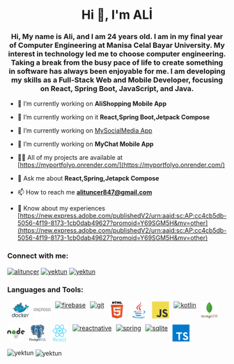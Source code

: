 <h1 align="center">Hi 👋, I'm ALİ</h1>
<h3 align="center">Hi, My name is Ali, and I am 24 years old. I am in my final year of Computer Engineering at Manisa Celal Bayar University. My interest in technology led me to choose computer engineering. Taking a break from the busy pace of life to create something in software has always been enjoyable for me. I am developing my skills as a Full-Stack Web and Mobile Developer, focusing on React, Spring Boot, JavaScript, and Java.</h3>





- 🔭 I’m currently working on **AliShopping Mobile App**

- 🌱 I’m currently working on it **React,Spring Boot,Jetpack Compose**

- 🔭 I’m currently working on [MySocialMedia App](https://alisocial.onrender.com/)

- 🔭 I’m currently working on **MyChat Mobile App**

- 👨‍💻 All of my projects are available at [https://myportfolyo.onrender.com/](https://myportfolyo.onrender.com/)

- 💬 Ask me about **React,Spring,Jetapck Compose**

- 📫 How to reach me **alituncer847@gmail.com**

- 📄 Know about my experiences [https://new.express.adobe.com/publishedV2/urn:aaid:sc:AP:cc4cb5db-5056-4f19-8173-1cb0dab49627?promoid=Y69SGM5H&mv=other](https://new.express.adobe.com/publishedV2/urn:aaid:sc:AP:cc4cb5db-5056-4f19-8173-1cb0dab49627?promoid=Y69SGM5H&mv=other)

<h3 align="left">Connect with me:</h3>
<p align="left">
<a href="https://linkedin.com/in/ali̇tunçer" target="blank"><img align="center" src="https://raw.githubusercontent.com/rahuldkjain/github-profile-readme-generator/master/src/images/icons/Social/linked-in-alt.svg" alt="ali̇tunçer" height="30" width="40" /></a>
<a href="https://www.instagram.com/yektun1/" target="blank"><img align="center" src="https://raw.githubusercontent.com/rahuldkjain/github-profile-readme-generator/master/src/images/icons/Social/instagram.svg" alt="yektun" height="30" width="40" /></a>
<a href="https://www.youtube.com/@Yektunn" target="blank"><img align="center" src="https://raw.githubusercontent.com/rahuldkjain/github-profile-readme-generator/master/src/images/icons/Social/youtube.svg" alt="yektun" height="30" width="40" /></a>
</p>

<h3 align="left">Languages and Tools:</h3>
<p align="left" style="display: flex; flex-wrap: wrap; gap: 10px;" > <a href="https://www.w3schools.com/css/" target="_blank" rel="noreferrer"  <img src="https://raw.githubusercontent.com/devicons/devicon/master/icons/css3/css3-original-wordmark.svg" alt="css3" width="40" height="40"/> </a> <a href="https://www.docker.com/" target="_blank" rel="noreferrer"> <img src="https://raw.githubusercontent.com/devicons/devicon/master/icons/docker/docker-original-wordmark.svg" alt="docker" width="40" height="40"/> </a> <a href="https://expressjs.com" target="_blank" rel="noreferrer"> <img src="https://raw.githubusercontent.com/devicons/devicon/master/icons/express/express-original-wordmark.svg" alt="express" width="40" height="40"/> </a> <a href="https://firebase.google.com/" target="_blank" rel="noreferrer"> <img src="https://www.vectorlogo.zone/logos/firebase/firebase-icon.svg" alt="firebase" width="40" height="40"/> </a> <a href="https://git-scm.com/" target="_blank" rel="noreferrer"> <img src="https://www.vectorlogo.zone/logos/git-scm/git-scm-icon.svg" alt="git" width="40" height="40"/> </a> <a href="https://www.w3.org/html/" target="_blank" rel="noreferrer"> <img src="https://raw.githubusercontent.com/devicons/devicon/master/icons/html5/html5-original-wordmark.svg" alt="html5" width="40" height="40"/> </a> <a href="https://www.java.com" target="_blank" rel="noreferrer"> <img src="https://raw.githubusercontent.com/devicons/devicon/master/icons/java/java-original.svg" alt="java" width="40" height="40"/> </a> <a href="https://developer.mozilla.org/en-US/docs/Web/JavaScript" target="_blank" rel="noreferrer"> <img src="https://raw.githubusercontent.com/devicons/devicon/master/icons/javascript/javascript-original.svg" alt="javascript" width="40" height="40"/> </a> <a href="https://kotlinlang.org" target="_blank" rel="noreferrer"> <img src="https://www.vectorlogo.zone/logos/kotlinlang/kotlinlang-icon.svg" alt="kotlin" width="40" height="40"/> </a> <a href="https://www.mongodb.com/" target="_blank" rel="noreferrer"> <img src="https://raw.githubusercontent.com/devicons/devicon/master/icons/mongodb/mongodb-original-wordmark.svg" alt="mongodb" width="40" height="40"/> </a> <a href="https://nodejs.org" target="_blank" rel="noreferrer"> <img src="https://raw.githubusercontent.com/devicons/devicon/master/icons/nodejs/nodejs-original-wordmark.svg" alt="nodejs" width="40" height="40"/> </a> <a href="https://www.postgresql.org" target="_blank" rel="noreferrer"> <img src="https://raw.githubusercontent.com/devicons/devicon/master/icons/postgresql/postgresql-original-wordmark.svg" alt="postgresql" width="40" height="40"/> </a> <a href="https://reactjs.org/" target="_blank" rel="noreferrer"> <img src="https://raw.githubusercontent.com/devicons/devicon/master/icons/react/react-original-wordmark.svg" alt="react" width="40" height="40"/> </a> <a href="https://reactnative.dev/" target="_blank" rel="noreferrer"> <img src="https://reactnative.dev/img/header_logo.svg" alt="reactnative" width="40" height="40"/> </a> <a href="https://spring.io/" target="_blank" rel="noreferrer"> <img src="https://www.vectorlogo.zone/logos/springio/springio-icon.svg" alt="spring" width="40" height="40"/> </a> <a href="https://www.sqlite.org/" target="_blank" rel="noreferrer"> <img src="https://www.vectorlogo.zone/logos/sqlite/sqlite-icon.svg" alt="sqlite" width="40" height="40"/> </a> <a href="https://www.typescriptlang.org/" target="_blank" rel="noreferrer"> <img src="https://raw.githubusercontent.com/devicons/devicon/master/icons/typescript/typescript-original.svg" alt="typescript" width="40" height="40"/> </a> </p>

<p><img align="left" src="https://github-readme-stats.vercel.app/api/top-langs?username=yektun&show_icons=true&locale=en&layout=compact" alt="yektun" /></p>

<p>&nbsp;<img align="center" src="https://github-readme-stats.vercel.app/api?username=yektun&show_icons=true&locale=en" alt="yektun" /></p>
